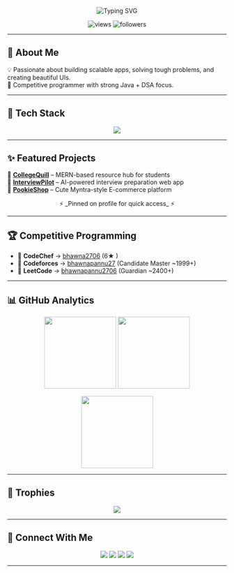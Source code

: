 <!-- Animated Typing Header -->
<p align="center">
  <img src="https://readme-typing-svg.herokuapp.com?size=28&duration=4000&pause=1000&color=FF69B4&center=true&vCenter=true&width=700&lines=Hi+%F0%9F%91%8B+I'm+Bhawna;Aspiring+Software+Engineer;Competitive+Programmer;Open+Source+Contributor;Future+FAANG+Engineer+✨" alt="Typing SVG" />
</p>

<!-- Profile Views + Followers -->
<p align="center">
  <img src="https://komarev.com/ghpvc/?username=bhawnapannu2701&label=Profile%20Views&color=ff69b4&style=flat" alt="views" />
  <img src="https://img.shields.io/github/followers/bhawnapannu2701?style=social" alt="followers" />
</p>

---

## 🌸 About Me  
💡 Passionate about building scalable apps, solving tough problems, and creating beautiful UIs.  
🎯 Competitive programmer with strong Java + DSA focus.    

---

## 🎨 Tech Stack
<p align="center">
  <img src="https://skillicons.dev/icons?i=java,cpp,python,html,css,js,react,nodejs,express,mongodb,postgres,aws,docker,kubernetes,git,github,vscode,linux" />
</p>

---

## ✨ Featured Projects
🌟 **[CollegeQuill](https://github.com/bhawnapannu2701/CollegeQuill)** – MERN-based resource hub for students  
🌟 **[InterviewPilot](https://github.com/bhawnapannu2701/InterviewPilot)** – AI-powered interview preparation web app  
🌟 **[PookieShop](https://github.com/bhawnapannu2701/PookieShop)** – Cute Myntra-style E-commerce platform  

<p align="center">⚡ _Pinned on profile for quick access_ ⚡</p>

---

## 🏆 Competitive Programming
- 🥇 **CodeChef** → [bhawna2706](https://www.codechef.com/users/bhawna2706) (6★ )  
- 🥈 **Codeforces** → [bhawnapannu27](https://codeforces.com/profile/bhawnapannu27) (Candidate Master ~1999+)  
- 🥉 **LeetCode** → [bhawnapannu2706](https://leetcode.com/u/bhawnapannu2706/) (Guardian ~2400+)  

---

## 📊 GitHub Analytics
<p align="center">
  <img src="https://github-readme-stats.vercel.app/api?username=bhawnapannu2701&show_icons=true&theme=tokyonight&hide_border=true" height="165" />
  <img src="https://github-readme-stats.vercel.app/api/top-langs/?username=bhawnapannu2701&layout=compact&theme=tokyonight&hide_border=true" height="165" />
</p>

<p align="center">
  <img src="https://streak-stats.demolab.com?user=bhawnapannu2701&theme=tokyonight&hide_border=true" height="165" />
</p>

---

## 🏅 Trophies
<p align="center">
  <img src="https://github-profile-trophy.vercel.app/?username=bhawnapannu2701&theme=dracula&no-frame=true&row=1&column=7" />
</p>

---

## 🤝 Connect With Me
<p align="center">
  <a href="https://www.linkedin.com/in/bhawnapannu/"><img src="https://img.shields.io/badge/LinkedIn-%230077B5.svg?&style=for-the-badge&logo=linkedin&logoColor=white" /></a>
  <a href="https://www.codechef.com/users/bhawna2706"><img src="https://img.shields.io/badge/CodeChef-%23800080.svg?&style=for-the-badge&logo=codechef&logoColor=white" /></a>
  <a href="https://codeforces.com/profile/bhawnapannu27"><img src="https://img.shields.io/badge/Codeforces-%2324292e.svg?&style=for-the-badge&logo=codeforces&logoColor=white" /></a>
  <a href="https://leetcode.com/u/bhawnapannu2706/"><img src="https://img.shields.io/badge/LeetCode-%23FFA116.svg?&style=for-the-badge&logo=leetcode&logoColor=white" /></a>
</p>

---

<!-- Contribution Snake (optional, enable later with GitHub Actions) -->
<!-- ![snake gif](https://github.com/bhawnapannu2701/bhawnapannu2701/blob/output/github-contribution-grid-snake.svg) -->

